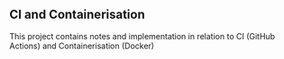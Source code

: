 ## CI and Containerisation

This project contains notes and implementation in relation to CI (GitHub Actions) and Containerisation (Docker)

